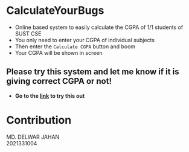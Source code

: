 # CalculateYourBugs
- Online based system to easily calculate the CGPA of 1/1 students of SUST CSE
- You only need to enter your CGPA of individual subjects
- Then enter the `Calculate CGPA` button and boom
- Your CGPA will be shown in screen

## Please try this system and let me know if it is giving correct CGPA or not!
- **Go to the [link](https://calculate-your-bugs.netlify.app/) to try this out**

# Contribution
MD. DELWAR JAHAN  
2021331004
